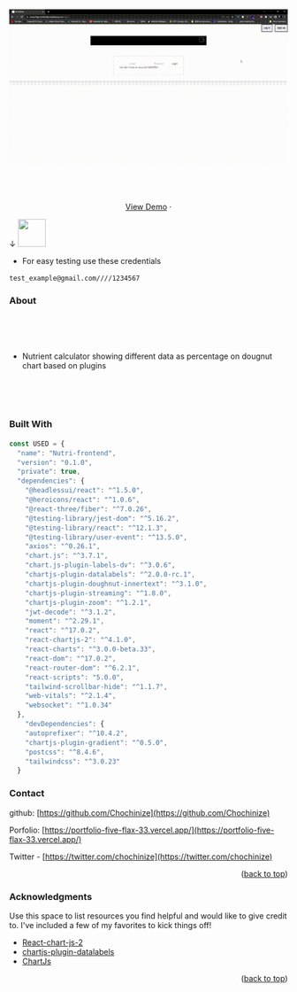 

</br>
</br>
</br>
</br>

<div id="top"></div>
<!--
*** Thanks for checking out the Best-README-Template. If you have a suggestion
*** that would make this better, please fork the repo and create a pull request
*** or simply open an issue with the tag "enhancement".
*** Don't forget to give the project a star!
*** Thanks again! Now go create something AMAZING! :D
-->



<!-- PROJECT SHIELDS -->
<!--
*** I'm using markdown "reference style" links for readability.
*** Reference links are enclosed in brackets [ ] instead of parentheses ( ).
*** See the bottom of this document for the declaration of the reference variables
*** for contributors-url, forks-url, etc. This is an optional, concise syntax you may use.
*** https://www.markdownguide.org/basic-syntax/#reference-style-links
-->
<!-- [![Contributors][contributors-shield]][contributors-url]
[![Forks][forks-shield]][forks-url]
[![Stargazers][stars-shield]][stars-url]
[![Issues][issues-shield]][issues-url]
[![MIT License][license-shield]][license-url]
[![LinkedIn][linkedin-shield]][linkedin-url] -->

![](public/wrok_wrok_1.gif ) 



<br />
<div align="center">
  <a href="https://github.com/othneildrew/Best-README-Template">
    <p align="center">
</p>  
  </a>

 
   <br />
    <a href="https://main.d1gjrmtr0a2djk.amplifyapp.com/">View Demo</a>
    ·
  
   </p>
</div>



<!-- TABLE OF CONTENTS -->

&#8595;
<img src='https://i.pinimg.com/originals/5a/65/dc/5a65dcc4e4a067fc85e1c85a3d8809d0.gif' width='50' height='50'/>
   
   * For easy testing use these credentials

    test_example@gmail.com////1234567    

<!-- ABOUT THE PROJECT -->
### About
</br>
</br>
</br>
 

 * Nutrient calculator showing different data as percentage on dougnut chart based on plugins


</br>
</br>
</br>






<!-- USAGE EXAMPLES -->

### Built With

```js
const USED = {
  "name": "Nutri-frontend",
  "version": "0.1.0",
  "private": true,
  "dependencies": {
    "@headlessui/react": "^1.5.0",
    "@heroicons/react": "^1.0.6",
    "@react-three/fiber": "^7.0.26",
    "@testing-library/jest-dom": "^5.16.2",
    "@testing-library/react": "^12.1.3",
    "@testing-library/user-event": "^13.5.0",
    "axios": "^0.26.1",
    "chart.js": "^3.7.1",
    "chart.js-plugin-labels-dv": "^3.0.6",
    "chartjs-plugin-datalabels": "^2.0.0-rc.1",
    "chartjs-plugin-doughnut-innertext": "^3.1.0",
    "chartjs-plugin-streaming": "^1.8.0",
    "chartjs-plugin-zoom": "^1.2.1",
    "jwt-decode": "^3.1.2",
    "moment": "^2.29.1",
    "react": "^17.0.2",
    "react-chartjs-2": "^4.1.0",
    "react-charts": "^3.0.0-beta.33",
    "react-dom": "^17.0.2",
    "react-router-dom": "^6.2.1",
    "react-scripts": "5.0.0",
    "tailwind-scrollbar-hide": "^1.1.7",
    "web-vitals": "^2.1.4",
    "websocket": "^1.0.34"
  },
    "devDependencies": {
    "autoprefixer": "^10.4.2",
    "chartjs-plugin-gradient": "^0.5.0",
    "postcss": "^8.4.6",
    "tailwindcss": "^3.0.23"
  }
``` 
<!-- ROADMAP -->
















<!-- CONTACT -->
### Contact

github: [https://github.com/Chochinize](https://github.com/Chochinize)

Porfolio: [https://portfolio-five-flax-33.vercel.app/](https://portfolio-five-flax-33.vercel.app/)

Twitter - [https://twitter.com/chochinize](https://twitter.com/chochinize) 

<p align="right">(<a href="#top">back to top</a>)</p>



<!-- ACKNOWLEDGMENTS -->
### Acknowledgments

Use this space to list resources you find helpful and would like to give credit to. I've included a few of my favorites to kick things off!

* [React-chart-js-2](https://react-chartjs-2.js.org/)
* [chartjs-plugin-datalabels](https://chartjs-plugin-datalabels.netlify.app/guide/)
* [ChartJs](https://www.chartjs.org/)

<p align="right">(<a href="#top">back to top</a>)</p>



<!-- MARKDOWN LINKS & IMAGES -->
<!-- https://www.markdownguide.org/basic-syntax/#reference-style-links -->
[contributors-shield]: https://img.shields.io/github/contributors/othneildrew/Best-README-Template.svg?style=for-the-badge
[contributors-url]: https://github.com/othneildrew/Best-README-Template/graphs/contributors
[forks-shield]: https://img.shields.io/github/forks/othneildrew/Best-README-Template.svg?style=for-the-badge
[forks-url]: https://github.com/othneildrew/Best-README-Template/network/members
[stars-shield]: https://img.shields.io/github/stars/othneildrew/Best-README-Template.svg?style=for-the-badge
[stars-url]: https://github.com/othneildrew/Best-README-Template/stargazers
[issues-shield]: https://img.shields.io/github/issues/othneildrew/Best-README-Template.svg?style=for-the-badge
[issues-url]: https://github.com/othneildrew/Best-README-Template/issues
[license-shield]: https://img.shields.io/github/license/othneildrew/Best-README-Template.svg?style=for-the-badge
[license-url]: https://github.com/othneildrew/Best-README-Template/blob/master/LICENSE.txt
[linkedin-shield]: https://img.shields.io/badge/-LinkedIn-black.svg?style=for-the-badge&logo=linkedin&colorB=555
[linkedin-url]: https://linkedin.com/in/othneildrew
[product-screenshot]: images/screenshot.png